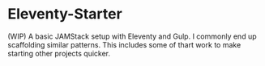 # Eleventy-Starter

(WIP) A basic JAMStack setup with Eleventy and Gulp. I commonly end up scaffolding similar patterns. This includes some of thart work to make starting other projects quicker.
